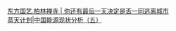   
[东方国艺.柏林禅寺 | 你还有最后一天决定是否一同逃离城市](http://www.dianyue.me/archives/470/2odbmgnvxmjk8pee/)  
[蓝天计划|中国能源现状分析（五）](http://www.dianyue.me/archives/339/ckuznkchs7i74mq3/)